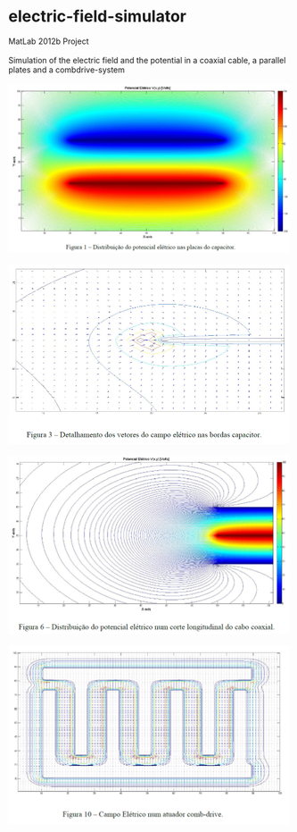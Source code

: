 # electric-field-simulator
MatLab 2012b Project
<br/><br/>
Simulation of the electric field and the potential in a coaxial cable, a parallel plates and a combdrive-system
<br/><br/>
![ScreenShot](https://raw.githubusercontent.com/izemauricio/electric-field-simulator/master/screenshot-1.png)
<br/><br/>
![ScreenShot](https://raw.githubusercontent.com/izemauricio/electric-field-simulator/master/screenshot-2.png)
<br/><br/>
![ScreenShot](https://raw.githubusercontent.com/izemauricio/electric-field-simulator/master/screenshot-3.png)
<br/><br/>
![ScreenShot](https://raw.githubusercontent.com/izemauricio/electric-field-simulator/master/screenshot-4.png)
